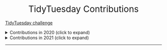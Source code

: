 <h1 style="font-weight:normal" align="center">
  &nbsp;TidyTuesday Contributions&nbsp;
</h1>

[TidyTuesday challenge](https://github.com/rfordatascience/tidytuesday)

<details>
  <summary>Contributions in 2020 (click to expand)</summary>

<!-- toc -->
* **2020**
  - 2020/45 [20201103-W45-IKEA Furniture](https://github.com/CPXOPZ/TidyTuesdays/tree/master/2020/20201103-W45-IKEA%20Furniture)
  - 2020/46 [20201110-W46-Historical Phones](https://github.com/CPXOPZ/TidyTuesdays/tree/master/2020/20201110-W46-Historical%20Phones)
  - 2020/47 [20201117-W47-Black in Data](https://github.com/CPXOPZ/TidyTuesdays/tree/master/2020/20201117-W47-Black%20in%20Data)
  - 2020/48 [20201124-W48-Washington Trails](https://github.com/CPXOPZ/TidyTuesdays/tree/master/2020/20201124-W48-Washington%20Trails)
  - 2020/49 [20201201-W49-Toronto Shelters](https://github.com/CPXOPZ/TidyTuesdays/tree/master/2020/20201201-W49-Toronto%20Shelters)
  - 2020/50 [20201208-W50-Women of 2020](https://github.com/CPXOPZ/TidyTuesdays/tree/master/2020/20201208-W50-Women%20of%202020)
  - 2020/51 [20201215-W51-Ninja Warrior](https://github.com/CPXOPZ/TidyTuesdays/tree/master/2020/20201215-W51-Ninja%20Warrior)
  - 2020/52 [20201222-W52-Big Mac Index](https://github.com/CPXOPZ/TidyTuesdays/tree/master/2020/20201222-W52-Big%20Mac%20Index)
<!-- tocstop -->

</details>

<details>
  <summary>Contributions in 2021 (click to expand)</summary>

<!-- toc -->
* **2021**
  - 2021/02 [20210105-W02-Transit Cost Project](https://github.com/CPXOPZ/TidyTuesdays/tree/master/2021/20210105-W02-Transit%20Cost%20Project)
  - 2021/03 [20210112-W03-Art Collections](https://github.com/CPXOPZ/TidyTuesdays/tree/master/2021/20210112-W03-Art%20Collections)
  - 2021/04 [20210119-W04-Kenya Census](https://github.com/CPXOPZ/TidyTuesdays/tree/master/2021/20210119-W04-Kenya%20Census)
  - 2021/05 [20210126-W05-Plastic Pollution](https://github.com/CPXOPZ/TidyTuesdays/tree/master/2021/20210126-W05-Plastic%20Pollution)
  - 2021/06 [20210202-W06-HBCU Enrollment](https://github.com/CPXOPZ/TidyTuesdays/tree/master/2021/20210202-W06-HBCU%20Enrollment)
  - 2021/07 [20210209-W07-Wealth and Income](https://github.com/CPXOPZ/TidyTuesdays/tree/master/2021/20210209-W07-Wealth%20and%20Income)
  - 2021/08 [20210216-W08-W.E.B. Du Bois Challenge](https://github.com/CPXOPZ/TidyTuesdays/tree/master/2021/20210216-W08-W.E.B.%20Du%20Bois%20Challenge)
  - 2021/09 [20210223-W09-Employment and Earnings](https://github.com/CPXOPZ/TidyTuesdays/tree/master/2021/20210223-W09-Employment%20and%20Earnings)
  - 2021/10 [20210302-W10-SuperBowl Ads](https://github.com/CPXOPZ/TidyTuesdays/tree/master/2021/20210302-W10-SuperBowl%20Ads)
  - 2021/11 [20210309-W11-Bechdel Test](https://github.com/CPXOPZ/TidyTuesdays/tree/master/2021/20210309-W11-Bechdel%20Test)
  - 2021/12 [20210316-W12-Video Games + Sliced](https://github.com/CPXOPZ/TidyTuesdays/tree/master/2021/20210316-W12-Video%20Games%20%2B%20Sliced)
  - 2021/13 [20210323-W13-UN Votes](https://github.com/CPXOPZ/TidyTuesdays/tree/master/2021/20210323-W13-UN%20Votes)
  - 2021/14 [20210330-W14-Makeup Shades](https://github.com/CPXOPZ/TidyTuesdays/tree/master/2021/20210330-W14-Makeup%20Shades)
  - 2021/15 [20210406-W15-Global deforestation](https://github.com/CPXOPZ/TidyTuesdays/tree/master/2021/20210406-W15-Global%20deforestation)
  - 2021/16 [20210413-W16-US Post Offices](https://github.com/CPXOPZ/TidyTuesdays/tree/master/2021/20210413-W16-US%20Post%20Offices)
  - 2021/17 [20210420-W17-Netflix Titles](https://github.com/CPXOPZ/TidyTuesdays/tree/master/2021/20210420-W17-Netflix%20Titles)
  - 2021/18 [20210427-W18-CEO Departures](https://github.com/CPXOPZ/TidyTuesdays/tree/master/2021/20210427-W18-CEO%20Departures)
  - 2021/19 [20210504-W19-Water Access Points](https://github.com/CPXOPZ/TidyTuesdays/tree/master/2021/20210504-W19-Water%20Access%20Points)
  - 2021/20 [20210511-W20-US Broadband](https://github.com/CPXOPZ/TidyTuesdays/tree/master/2021/20210511-W20-US%20Broadband)
  - 2021/21 [20210518-W21-Ask a Manager Salary Survey](https://github.com/CPXOPZ/TidyTuesdays/tree/master/2021/20210518-W21-Ask%20a%20Manager%20Salary%20Survey)
  - 2021/22 [20210525-W22-Mario Kart World Records](https://github.com/CPXOPZ/TidyTuesdays/tree/master/2021/20210525-W22-Mario%20Kart%20World%20Records)
<!-- tocstop -->

</details>

***

